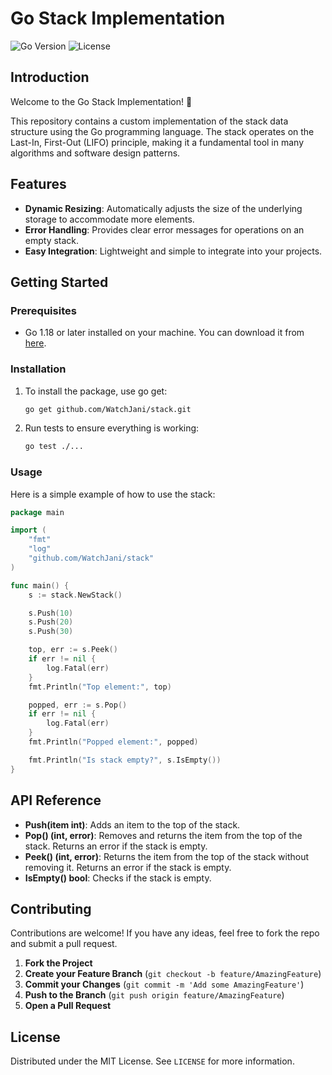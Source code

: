 # Go Stack Implementation

![Go Version](https://img.shields.io/badge/Go-1.18%2B-blue)
![License](https://img.shields.io/badge/License-MIT-green)

## Introduction

Welcome to the Go Stack Implementation! 🎉

This repository contains a custom implementation of the stack data structure using the Go programming language. The stack operates on the Last-In, First-Out (LIFO) principle, making it a fundamental tool in many algorithms and software design patterns.

## Features

- **Dynamic Resizing**: Automatically adjusts the size of the underlying storage to accommodate more elements.
- **Error Handling**: Provides clear error messages for operations on an empty stack.
- **Easy Integration**: Lightweight and simple to integrate into your projects.

## Getting Started

### Prerequisites

- Go 1.18 or later installed on your machine. You can download it from [here](https://golang.org/dl/).

### Installation

1. To install the package, use go get:

    ```bash
    go get github.com/WatchJani/stack.git
    ```

2. Run tests to ensure everything is working:

    ```bash
    go test ./...
    ```

### Usage

Here is a simple example of how to use the stack:

```go
package main

import (
    "fmt"
    "log"
    "github.com/WatchJani/stack"
)

func main() {
    s := stack.NewStack()

    s.Push(10)
    s.Push(20)
    s.Push(30)

    top, err := s.Peek()
    if err != nil {
        log.Fatal(err)
    }
    fmt.Println("Top element:", top)

    popped, err := s.Pop()
    if err != nil {
        log.Fatal(err)
    }
    fmt.Println("Popped element:", popped)

    fmt.Println("Is stack empty?", s.IsEmpty())
}
```

## API Reference

- **Push(item int)**: Adds an item to the top of the stack.
- **Pop() (int, error)**: Removes and returns the item from the top of the stack. Returns an error if the stack is empty.
- **Peek() (int, error)**: Returns the item from the top of the stack without removing it. Returns an error if the stack is empty.
- **IsEmpty() bool**: Checks if the stack is empty.

## Contributing

Contributions are welcome! If you have any ideas, feel free to fork the repo and submit a pull request.

1. **Fork the Project**
2. **Create your Feature Branch** (`git checkout -b feature/AmazingFeature`)
3. **Commit your Changes** (`git commit -m 'Add some AmazingFeature'`)
4. **Push to the Branch** (`git push origin feature/AmazingFeature`)
5. **Open a Pull Request**

## License

Distributed under the MIT License. See `LICENSE` for more information.
